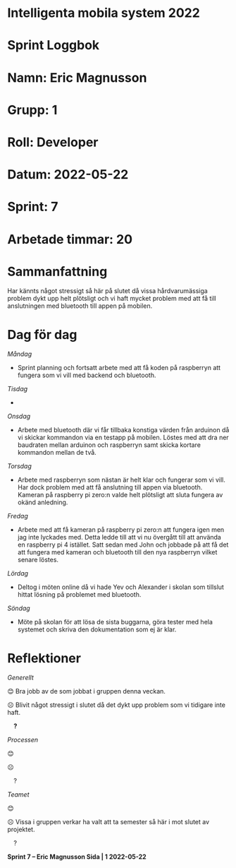 #
# **Intelligenta mobila system 2022**
#
#
#
# **Sprint Loggbok**
# **Namn:	Eric Magnusson**
# **Grupp:	1**
# **Roll:	Developer**
# **Datum:	2022-05-22**
# **Sprint: 	7**
# **Arbetade timmar: 20**
#
# **Sammanfattning**
 Har kännts något stressigt så här på slutet då vissa hårdvarumässiga problem dykt upp helt plötsligt och vi haft mycket problem med att få till anslutningen med bluetooth till appen på mobilen.

# **Dag för dag**
*Måndag*

- Sprint planning och fortsatt arbete med att få koden på raspberryn att fungera som vi vill med backend och bluetooth.

*Tisdag*

- 

*Onsdag*

- Arbete med bluetooth där vi får tillbaka konstiga värden från arduinon då vi skickar kommandon via en testapp på mobilen. Löstes med att dra ner baudraten mellan arduinon och raspberryn samt skicka kortare kommandon mellan de två.

*Torsdag*

- Arbete med raspberryn som nästan är helt klar och fungerar som vi vill. Har dock problem med att få anslutning till appen via bluetooth. Kameran på raspberry pi zero:n valde helt plötsligt att sluta fungera av okänd anledning.

*Fredag*

- Arbete med att få kameran på raspberry pi zero:n att fungera igen men jag inte lyckades med. Detta ledde till att vi nu övergått till att använda en raspberry pi 4 istället. Satt sedan med John och jobbade på att få det att fungera med kameran och bluetooth till den nya raspberryn vilket senare löstes.

*Lördag*

- Deltog i möten online då vi hade Yev och Alexander i skolan som tillslut hittat lösning på problemet med bluetooth.

*Söndag*

- Möte på skolan för att lösa de sista buggarna, göra tester med hela systemet och skriva den dokumentation som ej är klar.

# **Reflektioner** 
*Generellt*

😊	Bra jobb av de som jobbat i gruppen denna veckan.

☹	Blivit något stressigt i slutet då det dykt upp problem som vi tidigare inte haft.

`  `**?**  	

*Processen*

😊	

☹	

`  `?	

*Teamet*

😊	

☹	Vissa i gruppen verkar ha valt att ta semester så här i mot slutet av projektet.

`  `?	

**Sprint 7 – Eric Magnusson	Sida | 1	2022-05-22**